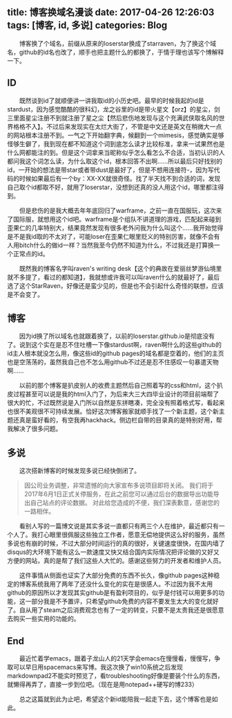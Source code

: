 title: 博客换域名漫谈
date: 2017-04-26 12:26:03 
tags: [博客, id, 多说]
categories: Blog
---

　　博客换了个域名，前缀从原来的loserstar换成了starraven，为了换这个域名，github的id名也改了，顺手也把主题什么的都换了，于情于理也该写个博解释一下。

<!--more-->

## ID

　　既然谈到id了就顺便讲一讲我取id的小历史吧。最早的时候我起的id是stardust，因为感觉酷酷的很科幻，龙之谷里的id是带火星文【orz】的星尘，剑三里面星尘注册不到就注册了星之尘【然后悲伤地发现与这个充满武侠取名风的世界格格不入】。不过后来发现实在太烂大街了，不管是中文还是英文在稍微大一点的网站根本注册不到。一气之下开始翻字典，候翻到一个mimesis，感觉确实是够怪够生僻了，我到现在都不知道这个词到底怎么读才比较标准，拿来一试果然也是什么网都能注的到。但是这个词拿来当昵称似乎怎么看怎么不合适，当初认识的人都问我这个词怎么读，为什么取这个id，根本回答不出啊……所以最后只好找别的id，一开始的想法是带star或者带dust是最好了，但是不想用连接符-，因为写代码的时候如果最后有一个by：XX-XX就很奇怪。找了半天找不到合适的词，发现自己取个id都取不好，就用了loserstar，没想到还真的没人用这个id，哪里都注得到。

　　但是悲伤的是我大概去年年底回归了warframe，之前一直在国服玩，这次来了国际服，就想用这个id吧。warframe是个组队不讲道理的游戏，匹配起来碰到歪果仁的几率特别大，结果竟然发现有很多老外问我为什么叫这个……我开始觉得是不是我id取的不太对了，可能loser在歪果仁眼里贬义的特别厉害，就像不会有人用bitch什么的做id一样？当然我至今仍然不知道为什么，不过我还是打算换一个正常点的id。

　　既然我的博客名字叫raven's writing desk【这个的典故在爱丽丝梦游仙境里就不多提了，看过的都知道】，我就想或许我可以叫raven什么的就最好了，最后选了这个StarRaven，好像还是蛮少见的，但是也不会引起什么奇怪的联想，应该是不会变了。

## 博客

　　因为id换了所以域名也就跟着换了，以前的loserstar.github.io是彻底没有了。说到这个实在是忍不住吐槽一下像stardust啊，raven啊什么的这些github的id主人根本就没怎么用，像这些id的github pages的域名都是空着的，他们的主页也是空荡荡的，虽然我自己也不怎么用github不过还是忍不住感叹一句暴遣天物啊……

　　以前的那个博客是扒皮别人的收费主题然后自己照着写的css和html，这个扒皮过程甚至可以说是我的html入门了，为后来大三大四毕业设计的项目前端帮了很大的忙，不过既然说是入门所以自然是东拼瞎凑，完全没有照着格式写，看起来也很不美观很不可持续发展。恰好这次博客搬家就顺手找了一个新主题，这个新主题还真是蛮好看的，有空我再hackhack。侧边栏自带的目录真的是特别好用，帮我解决了很多问题。

## 多说

　　这次搭新博客的时候发现多说已经快倒闭了。

> 因公司业务调整，非常遗憾的向大家宣布多说项目即将关闭。 我们将于2017年6月1日正式关停服务，在此之前您可以通过后台的数据导出功能导出自己站点的评论数据。 对此给您造成的不便，我们深表歉意，感谢您的一路相伴。

　　看别人写的一篇博文说是其实多说一直都只有两三个人在维护，最近都只有一个人了。我打心眼里很佩服这些独立工作者，愿意无偿地提供这么好的服务，虽然多说也有崩的时候，不过大部分时间运行的真的很好，关键速度很快，在国内墙了disqus的大环境下能有这么一款速度又快又结合国内实际情况把评论做的又好又方便的网站，真的是帮了我们这些人大忙的。感谢这些努力的开发者和维护人员。

　　这件事情从侧面也证实了大部分免费的东西不长久，像github pages这种稳定的博客系统我用了两年了还没什么变化的实在是很感人。不过因为我不太用github的原因所以才发现其实github是有盈利项目的，似乎是付钱可以用更多的功能，这一部分我是不予置评，只希望github免费的内容不要发生太大的变化就好了。自从用了steam之后消费观念也有了一定的转变，只要不是太贵我还是很愿意去购买一些实用的功能的。

## End

　　最近忙着学emacs，跟着子龙山人的21天学会emacs在慢慢看，慢慢写，争取可以早日用spacemacs来写博。我这次换了win10系统之后发现markdownpad2不能实时预览了，看troubleshooting好像是要装个什么的东西，就懒得再弄了，直接一步到位吧。（现在是用notepad++硬写的博233）

　　总之这篇就到此为止吧，希望这个新id能陪我一起走下去，这个博客也是如此。
　　